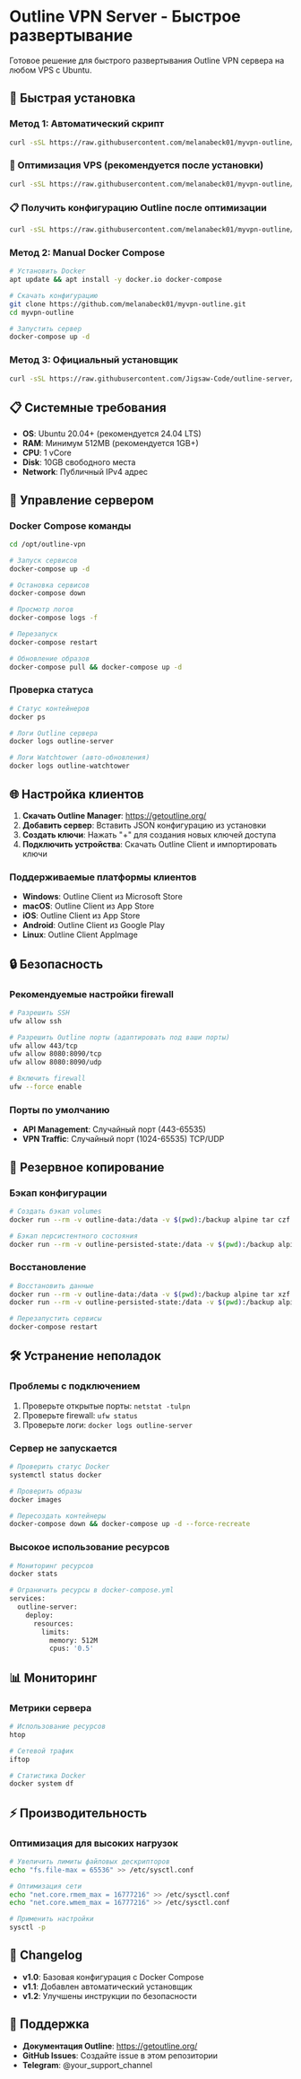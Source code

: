 # Outline VPN Server - Быстрое развертывание

Готовое решение для быстрого развертывания Outline VPN сервера на любом VPS с Ubuntu.

## 🚀 Быстрая установка

### Метод 1: Автоматический скрипт
```bash
curl -sSL https://raw.githubusercontent.com/melanabeck01/myvpn-outline/main/install.sh | bash
```

### 🔧 Оптимизация VPS (рекомендуется после установки)
```bash
curl -sSL https://raw.githubusercontent.com/melanabeck01/myvpn-outline/main/vps_optimization.sh | bash
```

### 📋 Получить конфигурацию Outline после оптимизации
```bash
curl -sSL https://raw.githubusercontent.com/melanabeck01/myvpn-outline/main/get_outline_config.sh | bash
```

### Метод 2: Manual Docker Compose
```bash
# Установить Docker
apt update && apt install -y docker.io docker-compose

# Скачать конфигурацию
git clone https://github.com/melanabeck01/myvpn-outline.git
cd myvpn-outline

# Запустить сервер
docker-compose up -d
```

### Метод 3: Официальный установщик
```bash
curl -sSL https://raw.githubusercontent.com/Jigsaw-Code/outline-server/master/src/server_manager/install_scripts/install_server.sh | bash
```

## 📋 Системные требования

- **OS**: Ubuntu 20.04+ (рекомендуется 24.04 LTS)
- **RAM**: Минимум 512MB (рекомендуется 1GB+)
- **CPU**: 1 vCore
- **Disk**: 10GB свободного места
- **Network**: Публичный IPv4 адрес

## 🔧 Управление сервером

### Docker Compose команды
```bash
cd /opt/outline-vpn

# Запуск сервисов
docker-compose up -d

# Остановка сервисов
docker-compose down

# Просмотр логов
docker-compose logs -f

# Перезапуск
docker-compose restart

# Обновление образов
docker-compose pull && docker-compose up -d
```

### Проверка статуса
```bash
# Статус контейнеров
docker ps

# Логи Outline сервера
docker logs outline-server

# Логи Watchtower (авто-обновления)
docker logs outline-watchtower
```

## 🌐 Настройка клиентов

1. **Скачать Outline Manager**: https://getoutline.org/
2. **Добавить сервер**: Вставить JSON конфигурацию из установки
3. **Создать ключи**: Нажать "+" для создания новых ключей доступа
4. **Подключить устройства**: Скачать Outline Client и импортировать ключи

### Поддерживаемые платформы клиентов
- **Windows**: Outline Client из Microsoft Store
- **macOS**: Outline Client из App Store  
- **iOS**: Outline Client из App Store
- **Android**: Outline Client из Google Play
- **Linux**: Outline Client AppImage

## 🔒 Безопасность

### Рекомендуемые настройки firewall
```bash
# Разрешить SSH
ufw allow ssh

# Разрешить Outline порты (адаптировать под ваши порты)
ufw allow 443/tcp
ufw allow 8080:8090/tcp
ufw allow 8080:8090/udp

# Включить firewall
ufw --force enable
```

### Порты по умолчанию
- **API Management**: Случайный порт (443-65535)
- **VPN Traffic**: Случайный порт (1024-65535) TCP/UDP

## 🔄 Резервное копирование

### Бэкап конфигурации
```bash
# Создать бэкап volumes
docker run --rm -v outline-data:/data -v $(pwd):/backup alpine tar czf /backup/outline-backup.tar.gz -C /data .

# Бэкап персистентного состояния
docker run --rm -v outline-persisted-state:/data -v $(pwd):/backup alpine tar czf /backup/outline-state-backup.tar.gz -C /data .
```

### Восстановление
```bash
# Восстановить данные
docker run --rm -v outline-data:/data -v $(pwd):/backup alpine tar xzf /backup/outline-backup.tar.gz -C /data
docker run --rm -v outline-persisted-state:/data -v $(pwd):/backup alpine tar xzf /backup/outline-state-backup.tar.gz -C /data

# Перезапустить сервисы
docker-compose restart
```

## 🛠️ Устранение неполадок

### Проблемы с подключением
1. Проверьте открытые порты: `netstat -tulpn`
2. Проверьте firewall: `ufw status`
3. Проверьте логи: `docker logs outline-server`

### Сервер не запускается
```bash
# Проверить статус Docker
systemctl status docker

# Проверить образы
docker images

# Пересоздать контейнеры
docker-compose down && docker-compose up -d --force-recreate
```

### Высокое использование ресурсов
```bash
# Мониторинг ресурсов
docker stats

# Ограничить ресурсы в docker-compose.yml
services:
  outline-server:
    deploy:
      resources:
        limits:
          memory: 512M
          cpus: '0.5'
```

## 📊 Мониторинг

### Метрики сервера
```bash
# Использование ресурсов
htop

# Сетевой трафик
iftop

# Статистика Docker
docker system df
```

## ⚡ Производительность

### Оптимизация для высоких нагрузок
```bash
# Увеличить лимиты файловых дескрипторов
echo "fs.file-max = 65536" >> /etc/sysctl.conf

# Оптимизация сети
echo "net.core.rmem_max = 16777216" >> /etc/sysctl.conf
echo "net.core.wmem_max = 16777216" >> /etc/sysctl.conf

# Применить настройки
sysctl -p
```

## 📝 Changelog

- **v1.0**: Базовая конфигурация с Docker Compose
- **v1.1**: Добавлен автоматический установщик
- **v1.2**: Улучшены инструкции по безопасности

## 🤝 Поддержка

- **Документация Outline**: https://getoutline.org/
- **GitHub Issues**: Создайте issue в этом репозитории
- **Telegram**: @your_support_channel